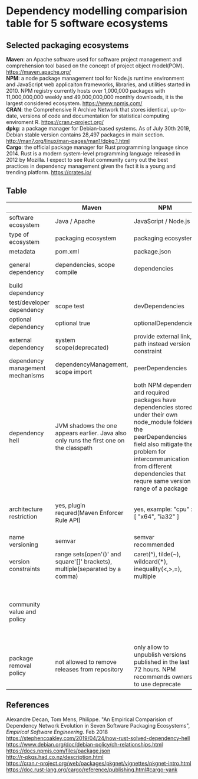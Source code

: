 # Dependency modelling comparision table for 5 software ecosystems

## Selected packaging ecosystems

**Maven**: an Apache software used for software project management and comprehension tool based on the concept of project object model(POM). https://maven.apache.org/ <br>
**NPM**: a node package management tool for Node.js runtime environment and JavaScript web applicaiton frameworks, libraries, and utilities started in 2010. NPM registry currently hosts over 1,000,000 packages with 11,000,000,000 weekly and 49,000,000,000 monthly downloads, it is the largest considered ecosystem. https://www.npmjs.com/ <br>
**CRAN**: the Comprehensive R Archive Network that stores identical, up-to-date, versions of code and documentation for statistical computing enviroment R. https://cran.r-project.org/ <br>
**dpkg**: a package manager for Debian-based systems. As of July 30th 2019, Debian stable version contains 28,497 packages in main section. http://man7.org/linux/man-pages/man1/dpkg.1.html <br>
**Cargo**: the official package manager for Rust programming language since 2014. Rust is a modern system-level programming language released in 2012 by Mozilla. I expect to see Rust community carry out the best practices in dependency management given the fact it is a young and trending platform. https://crates.io/ <br>

## Table

|                                  | Maven                                                                                   | NPM                                                                                                                                                                                                                                                         | CRAN                                                                                                                                                     | dpkg                                            | Cargo                                                                                                                                         |
| -------------------------------- | --------------------------------------------------------------------------------------- | ----------------------------------------------------------------------------------------------------------------------------------------------------------------------------------------------------------------------------------------------------------- | -------------------------------------------------------------------------------------------------------------------------------------------------------- | ----------------------------------------------- | --------------------------------------------------------------------------------------------------------------------------------------------- |
| software ecosystem               | Java / Apache                                                                           | JavaScript / Node.js                                                                                                                                                                                                                                        | R                                                                                                                                                        | Debian / Linux OS                               | Rust                                                                                                                                          |
| type of ecosystem                | packaging ecosystem                                                                     | packaging ecosystem                                                                                                                                                                                                                                         | packaging ecosystem                                                                                                                                      | distribution for Linux OSs                      | packaging ecosystem                                                                                                                           |
| metadata                         | pom.xml                                                                                 | package.json                                                                                                                                                                                                                                                | DESCRIPTION                                                                                                                                              | DEBIAN/control                                  | Cargo.toml                                                                                                                                    |
| general dependency               | dependencies, scope compile                                                             | dependencies                                                                                                                                                                                                                                                | Depends(attach), Imports(namespace required)                                                                                                             | Depends, Pre-Depends                            | dependencies                                                                                                                                  |
| build dependency                 |                                                                                         |                                                                                                                                                                                                                                                             | Build-Depends for source package                                                                                                                         | Build-Depends for source package                | build-dependencies                                                                                                                            |
| test/developer dependency        | scope test                                                                              | devDependencies                                                                                                                                                                                                                                             |                                                                                                                                                          |                                                 | dev-dependencies                                                                                                                              |
| optional dependency              | optional true                                                                           | optionalDependencies                                                                                                                                                                                                                                        | Suggests                                                                                                                                                 | Recommands, Suggests                            | optional = true                                                                                                                               |
| external dependency              | system scope(deprecated)                                                                | provide external link, path instead version constraint                                                                                                                                                                                                      | through R CMD INSTALL -l path                                                                                                                            | through dpkg -i file,deb                        | registry=, git= branch=, path=                                                                                                                |
| dependency management mechanisms | dependencyManagement, scope import                                                      | peerDependencies                                                                                                                                                                                                                                            | relys on policy                                                                                                                                          | Conflicts, Breaks                               | name mangling                                                                                                                                 |
| dependency hell                  | JVM shadows the one appears earlier. Java also only runs the first one on the classpath | both NPM dependent and required packages have dependencies stored under their own node_module folders, the peerDependencies field also mitigate the problem for intercommunication from different dependencies that requre same version range of a package  | CRAN only allows maintainer to install latest version of dependencies                                                                                    | Debian packages suffers from dependency hell    | Rust name-mangling scheme allow a project to have different versions of a same dependencies. But the intercommunication among them is blocked |
| architecture restriction         | yes, plugin requred(Maven Enforcer Rule API)                                            | yes, example: "cpu" : [ "x64", "ia32" ]                                                                                                                                                                                                                     | no, but supported during installation                                                                                                                    | yes, example: [linux-any], [!amd64], [any-i386] | no, but can be specified using RUSTFLAGS in cargo configuration file                                                                          |
| name versioning                  | semvar                                                                                  | semvar recommended                                                                                                                                                                                                                                          | major.minor.patch.dev                                                                                                                                    | [epoch:]upstream_version[-debian_revision]      | semvar recommended                                                                                                                            |
| version constraints              | range sets(open'()' and square'[]' brackets), multiple(separated by a comma)            | caret(^), tilde(~), wildcard(*), inequality(<,>,=), multiple                                                                                                                                                                                                |  inequality(<,>,=)                                                                                                                                       |  inequality(<,>,=), multiple                    | caret(^), tilde(~), wildcard(*), inequality(<,>,=)                                                                                            |
| community value and policy       |                                                                                         |                                                                                                                                                                                                                                                             | rolling release(to always include the latest dependencies) + R CMD check tool check for compatibility. Fail to do so will result to get package archived |                                                 |                                                                                                                                               |
| package removal policy           | not allowed to remove releases from repository                                          | only allow to unpublish versions published in the last 72 hours. NPM recommends owners to use deprecate                                                                                                                                                     | CRAN archives package                                                                                                                                    |                                                 | Cargo explicitly prevent packages from being removed, solution is cargo yank                                                                  |

## References
Alexandre Decan, Tom Mens, Philippe. "An Empirical Comparision of Dependency Network Evolution in Seven Software Packaging Ecosystems", *Empirical Software Engineering*. Feb 2018<br>
https://stephencoakley.com/2019/04/24/how-rust-solved-dependency-hell<br>
https://www.debian.org/doc/debian-policy/ch-relationships.html<br>
https://docs.npmjs.com/files/package.json<br>
http://r-pkgs.had.co.nz/description.html<br>
https://cran.r-project.org/web/packages/pkgnet/vignettes/pkgnet-intro.html<br>
https://doc.rust-lang.org/cargo/reference/publishing.html#cargo-yank<br>
